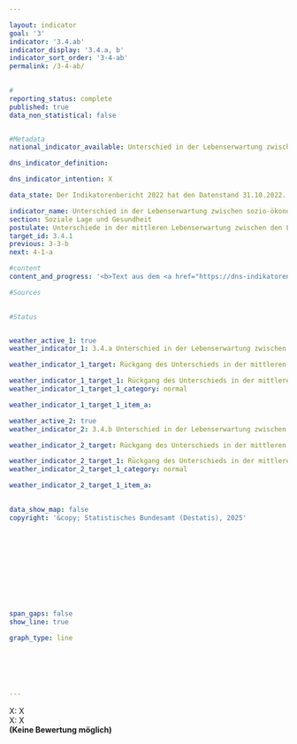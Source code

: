 ```yaml
---

layout: indicator        
goal: '3'        
indicator: '3.4.ab'        
indicator_display: '3.4.a, b'        
indicator_sort_order: '3-4-ab'        
permalink: /3-4-ab/        
        

#
reporting_status: complete        
published: true        
data_non_statistical: false        


#Metadata        
national_indicator_available: Unterschied in der Lebenserwartung zwischen sozio-ökonomisch deprivierten und wohlhabenden Regionen        

dns_indicator_definition:         

dns_indicator_intention: X        

data_state: Der Indikatorenbericht 2022 hat den Datenstand 31.10.2022. Die Daten auf dieser Plattform werden regelmäßig aktualisiert, sodass online aktuellere Daten verfügbar sein können als im <a href="https://dns-indikatoren.de/assets/Publikationen/Indikatorenberichte/2022.pdf">Indikatorenbericht 2022</a> veröffentlicht.        

indicator_name: Unterschied in der Lebenserwartung zwischen sozio-ökonomisch deprivierten und wohlhabenden Regionen        
section: Soziale Lage und Gesundheit        
postulate: Unterschiede in der mittleren Lebenserwartung zwischen den Lebensräumen mit hoher <abbr title="beziehungsweise" tabindex="0">bzw.</abbr> niedriger sozioökonomischer Deprivation reduzieren        
target_id: 3.4.1        
previous: 3-3-b        
next: 4-1-a        

#content         
content_and_progress: '<b>Text aus dem <a href="https://dns-indikatoren.de/assets/Publikationen/Indikatorenberichte/2022.pdf">Indikatorenbericht 2022&nbsp;</a></b><br><br>X'                

#Sources        
        

#Status        


weather_active_1: true
weather_indicator_1: 3.4.a Unterschied in der Lebenserwartung zwischen sozio-ökonomisch deprivierten und wohlhabenden Regionen (Frauen)

weather_indicator_1_target: Rückgang des Unterschieds in der mittleren Lebenserwartung von Frauen zwischen deprivierten und wohlhabenden Regionen bei gleichzeitigem Anstieg der Lebenserwartung von Frauen in deprivierten Regionen

weather_indicator_1_target_1: Rückgang des Unterschieds in der mittleren Lebenserwartung von Frauen zwischen deprivierten und wohlhabenden Regionen bei gleichzeitigem Anstieg der Lebenserwartung von Frauen in deprivierten Regionen
weather_indicator_1_target_1_category: normal

weather_indicator_1_target_1_item_a:

weather_active_2: true
weather_indicator_2: 3.4.b Unterschied in der Lebenserwartung zwischen sozio-ökonomisch deprivierten und wohlhabenden Regionen (Männer)

weather_indicator_2_target: Rückgang des Unterschieds in der mittleren Lebenserwartung von Männern zwischen deprivierten und wohlhabenden Regionen bei gleichzeitigem Anstieg der Lebenserwartung von Frauen in deprivierten Regionen

weather_indicator_2_target_1: Rückgang des Unterschieds in der mittleren Lebenserwartung von Männern zwischen deprivierten und wohlhabenden Regionen bei gleichzeitigem Anstieg der Lebenserwartung von Frauen in deprivierten Regionen
weather_indicator_2_target_1_category: normal

weather_indicator_2_target_1_item_a:        
        

data_show_map: false        
copyright: '&copy; Statistisches Bundesamt (Destatis), 2025'        

        

        

        

        

        

span_gaps: false        
show_line: true        

graph_type: line                

        

        

                                        
---
```



<div>
  <div class="my-header">
    <label class="default">X: X
    </label>
  </div>
</div>
<div>
  <div class="my-header">
    <label class="default">X: X
    </label>
  </div>
</div>
<div class="my-header-note">
  <label class="default"><b>(Keine Bewertung möglich)
  </b></label>
</div>